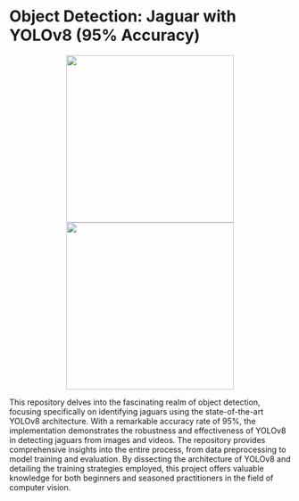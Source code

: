 # Object Detection: Jaguar with YOLOv8 (95% Accuracy)

<div align="center">
  <img src="https://github.com/aminebkk/Object-Detection-Jaguar-with-YOLOv8-95-Accuracy-/assets/68397537/851f9993-f281-469f-add9-b689e141e629" width="300" />
  <img src="https://github.com/aminebkk/Object-Detection-Jaguar-with-YOLOv8-95-Accuracy-/assets/68397537/4e0f6df2-8f0d-4926-bbe9-755b589d0f29" width="300" />
 
</div>


This repository delves into the fascinating realm of object detection, focusing specifically on identifying jaguars using the state-of-the-art YOLOv8 architecture. With a remarkable accuracy rate of 95%, the implementation demonstrates the robustness and effectiveness of YOLOv8 in detecting jaguars from images and videos. The repository provides comprehensive insights into the entire process, from data preprocessing to model training and evaluation. By dissecting the architecture of YOLOv8 and detailing the training strategies employed, this project offers valuable knowledge for both beginners and seasoned practitioners in the field of computer vision.

